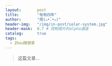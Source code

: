 ```yaml
---
layout:       post
title:        "匆匆四年"
author:       "周(๑•̌.•๑)"
header-img:   "/img/in-post/solar-system.jpg"
header-mask:  0.7 # 控制图片的alpha通道
catalog:      true
tags:
  - Zhou随想录
---
```


> 这篇文章...

